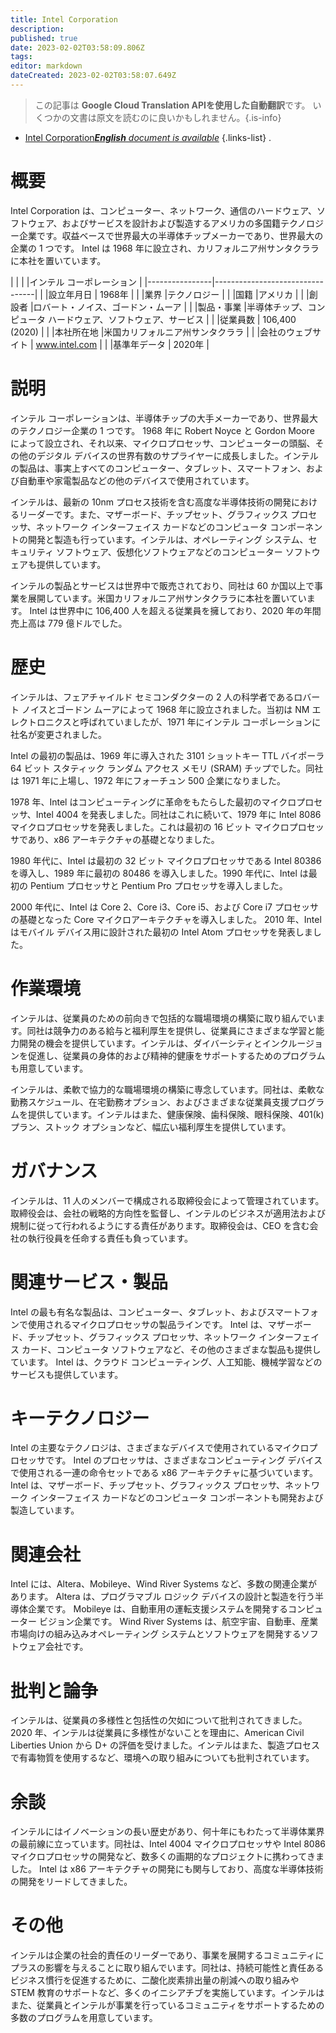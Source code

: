 ```yaml
---
title: Intel Corporation
description: 
published: true
date: 2023-02-02T03:58:09.806Z
tags: 
editor: markdown
dateCreated: 2023-02-02T03:58:07.649Z
---
```


> この記事は **Google Cloud Translation APIを使用した自動翻訳**です。
いくつかの文書は原文を読むのに良いかもしれません。{.is-info}



- [Intel Corporation***English** document is available*](/en/Knowledge-base/Dictionary/Company/intel-corporation)
{.links-list}
.

# 概要
Intel Corporation は、コンピューター、ネットワーク、通信のハードウェア、ソフトウェア、およびサービスを設計および製造するアメリカの多国籍テクノロジー企業です。収益ベースで世界最大の半導体チップメーカーであり、世界最大の企業の 1 つです。 Intel は 1968 年に設立され、カリフォルニア州サンタクララに本社を置いています。

| | | |インテル コーポレーション |
|----------------|---------------------------------|
| |設立年月日 | 1968年 |
| |業界 |テクノロジー |
| |国籍 |アメリカ |
| |創設者 |ロバート・ノイス、ゴードン・ムーア |
| |製品・事業 |半導体チップ、コンピュータ ハードウェア、ソフトウェア、サービス |
| |従業員数 | 106,400 (2020) |
| |本社所在地 |米国カリフォルニア州サンタクララ |
| |会社のウェブサイト | www.intel.com |
| |基準年データ | 2020年 |

# 説明
インテル コーポレーションは、半導体チップの大手メーカーであり、世界最大のテクノロジー企業の 1 つです。 1968 年に Robert Noyce と Gordon Moore によって設立され、それ以来、マイクロプロセッサ、コンピューターの頭脳、その他のデジタル デバイスの世界有数のサプライヤーに成長しました。インテルの製品は、事実上すべてのコンピューター、タブレット、スマートフォン、および自動車や家電製品などの他のデバイスで使用されています。

インテルは、最新の 10nm プロセス技術を含む高度な半導体技術の開発におけるリーダーです。また、マザーボード、チップセット、グラフィックス プロセッサ、ネットワーク インターフェイス カードなどのコンピュータ コンポーネントの開発と製造も行っています。インテルは、オペレーティング システム、セキュリティ ソフトウェア、仮想化ソフトウェアなどのコンピューター ソフトウェアも提供しています。

インテルの製品とサービスは世界中で販売されており、同社は 60 か国以上で事業を展開しています。米国カリフォルニア州サンタクララに本社を置いています。 Intel は世界中に 106,400 人を超える従業員を擁しており、2020 年の年間売上高は 779 億ドルでした。

# 歴史
インテルは、フェアチャイルド セミコンダクターの 2 人の科学者であるロバート ノイスとゴードン ムーアによって 1968 年に設立されました。当初は NM エレクトロニクスと呼ばれていましたが、1971 年にインテル コーポレーションに社名が変更されました。

Intel の最初の製品は、1969 年に導入された 3101 ショットキー TTL バイポーラ 64 ビット スタティック ランダム アクセス メモリ (SRAM) チップでした。同社は 1971 年に上場し、1972 年にフォーチュン 500 企業になりました。

1978 年、Intel はコンピューティングに革命をもたらした最初のマイクロプロセッサ、Intel 4004 を発表しました。同社はこれに続いて、1979 年に Intel 8086 マイクロプロセッサを発表しました。これは最初の 16 ビット マイクロプロセッサであり、x86 アーキテクチャの基礎となりました。

1980 年代に、Intel は最初の 32 ビット マイクロプロセッサである Intel 80386 を導入し、1989 年に最初の 80486 を導入しました。1990 年代に、Intel は最初の Pentium プロセッサと Pentium Pro プロセッサを導入しました。

2000 年代に、Intel は Core 2、Core i3、Core i5、および Core i7 プロセッサの基礎となった Core マイクロアーキテクチャを導入しました。 2010 年、Intel はモバイル デバイス用に設計された最初の Intel Atom プロセッサを発表しました。

# 作業環境
インテルは、従業員のための前向きで包括的な職場環境の構築に取り組んでいます。同社は競争力のある給与と福利厚生を提供し、従業員にさまざまな学習と能力開発の機会を提供しています。インテルは、ダイバーシティとインクルージョンを促進し、従業員の身体的および精神的健康をサポートするためのプログラムも用意しています。

インテルは、柔軟で協力的な職場環境の構築に専念しています。同社は、柔軟な勤務スケジュール、在宅勤務オプション、およびさまざまな従業員支援プログラムを提供しています。インテルはまた、健康保険、歯科保険、眼科保険、401(k) プラン、ストック オプションなど、幅広い福利厚生を提供しています。

# ガバナンス
インテルは、11 人のメンバーで構成される取締役会によって管理されています。取締役会は、会社の戦略的方向性を監督し、インテルのビジネスが適用法および規制に従って行われるようにする責任があります。取締役会は、CEO を含む会社の執行役員を任命する責任も負っています。

# 関連サービス・製品
Intel の最も有名な製品は、コンピューター、タブレット、およびスマートフォンで使用されるマイクロプロセッサの製品ラインです。 Intel は、マザーボード、チップセット、グラフィックス プロセッサ、ネットワーク インターフェイス カード、コンピュータ ソフトウェアなど、その他のさまざまな製品も提供しています。 Intel は、クラウド コンピューティング、人工知能、機械学習などのサービスも提供しています。

# キーテクノロジー
Intel の主要なテクノロジは、さまざまなデバイスで使用されているマイクロプロセッサです。 Intel のプロセッサは、さまざまなコンピューティング デバイスで使用される一連の命令セットである x86 アーキテクチャに基づいています。 Intel は、マザーボード、チップセット、グラフィックス プロセッサ、ネットワーク インターフェイス カードなどのコンピュータ コンポーネントも開発および製造しています。

# 関連会社
Intel には、Altera、Mobileye、Wind River Systems など、多数の関連企業があります。 Altera は、プログラマブル ロジック デバイスの設計と製造を行う半導体企業です。 Mobileye は、自動車用の運転支援システムを開発するコンピューター ビジョン企業です。 Wind River Systems は、航空宇宙、自動車、産業市場向けの組み込みオペレーティング システムとソフトウェアを開発するソフトウェア会社です。

# 批判と論争
インテルは、従業員の多様性と包括性の欠如について批判されてきました。 2020 年、インテルは従業員に多様性がないことを理由に、American Civil Liberties Union から D+ の評価を受けました。インテルはまた、製造プロセスで有毒物質を使用するなど、環境への取り組みについても批判されています。

# 余談
インテルにはイノベーションの長い歴史があり、何十年にもわたって半導体業界の最前線に立っています。同社は、Intel 4004 マイクロプロセッサや Intel 8086 マイクロプロセッサの開発など、数多くの画期的なプロジェクトに携わってきました。 Intel は x86 アーキテクチャの開発にも関与しており、高度な半導体技術の開発をリードしてきました。

# その他
インテルは企業の社会的責任のリーダーであり、事業を展開するコミュニティにプラスの影響を与えることに取り組んでいます。同社は、持続可能性と責任あるビジネス慣行を促進するために、二酸化炭素排出量の削減への取り組みや STEM 教育のサポートなど、多くのイニシアチブを実施しています。インテルはまた、従業員とインテルが事業を行っているコミュニティをサポートするための多数のプログラムを用意しています。
